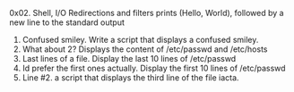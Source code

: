 0x02. Shell, I/O Redirections and filters
prints (Hello, World), followed by a new line to the standard output
1. Confused smiley. Write a script that displays a confused smiley.
3. What about 2? Displays the content of /etc/passwd and /etc/hosts
4. Last lines of a file. Display the last 10 lines of /etc/passwd
5. Id prefer the first ones actually. Display the first 10 lines of /etc/passwd
6. Line #2. a script that displays the third line of the file iacta.
